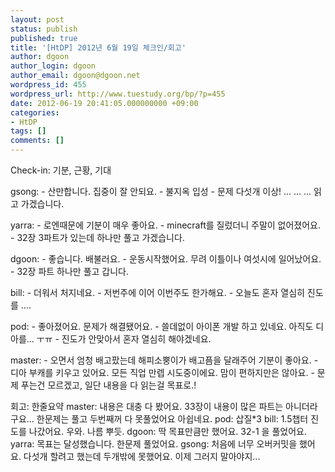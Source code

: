 ```yaml
---
layout: post
status: publish
published: true
title: '[HtDP] 2012년 6월 19일 체크인/회고'
author: dgoon
author_login: dgoon
author_email: dgoon@dgoon.net
wordpress_id: 455
wordpress_url: http://www.tuestudy.org/bp/?p=455
date: 2012-06-19 20:41:05.000000000 +09:00
categories:
- HtDP
tags: []
comments: []
---
```

<p>Check-in: 기분, 근황, 기대</p>

<p>gsong: - 산만합니다. 집중이 잘 안되요. - 불지옥 입성 - 문제 다섯개 이상! ... ... ... 읽고 가겠습니다.</p>

<p>yarra: - 로엔때문에 기분이 매우 좋아요. - minecraft를 질렀더니 주말이 없어졌어요. - 32장 3파트가 있는데 하나만 풀고 가겠습니다.</p>

<p>dgoon: - 좋습니다. 배불러요. - 운동시작했어요. 무려 이틀이나 여섯시에 일어났어요. - 32장 파트 하나만 풀고 갑니다.</p>

<p>bill: - 더워서 처지네요. - 저번주에 이어 이번주도 한가해요. - 오늘도 혼자 열심히 진도를 ....</p>

<p>pod: - 좋아졌어요. 문제가 해결됐어요. - 쓸데없이 아이폰 개발 하고 있네요. 아직도 디아를... ㅜㅠ - 진도가 안맞아서 혼자 열심히 해야겠네요.</p>

<p>master: - 오면서 엄청 배고팠는데 해피소뿡이가 배고픔을 달래주어 기분이 좋아요. - 디아 부캐를 키우고 있어요. 모든 직업 만렙 시도중이에요. 맘이 편하지만은 않아요. - 문제 푸는건 모르겠고, 일단 내용을 다 읽는걸 목표로.!</p>

<p>회고: 한줄요약 master: 내용은 대충 다 봤어요. 33장이 내용이 많은 파트는 아니더라구요... 한문제는 풀고 두번째꺼 다 못풀었어요 아쉽네요. pod: 삽질*3 bill: 1.5챕터 진도를 나갔어요. 우와. 나름 뿌듯. dgoon: 딱 목표만큼만 했어요. 32-1 을 풀었어요. yarra: 목표는 달성했습니다. 한문제 풀었어요. gsong: 처음에 너무 오버커밋을 했어요. 다섯개 할려고 했는데 두개밖에 못했어요. 이제 그러지 말아야지...</p>
